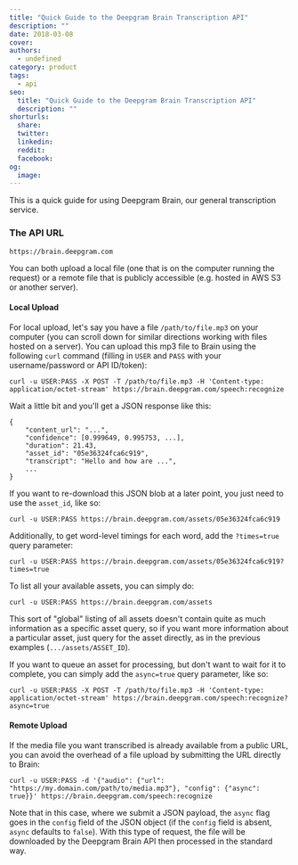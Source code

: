 ```yaml
---
title: "Quick Guide to the Deepgram Brain Transcription API"
description: ""
date: 2018-03-08
cover: 
authors:
  - undefined
category: product
tags:
  - api
seo:
  title: "Quick Guide to the Deepgram Brain Transcription API"
  description: ""
shorturls:
  share: 
  twitter: 
  linkedin: 
  reddit: 
  facebook: 
og:
  image: 
---
```


This is a quick guide for using Deepgram Brain, our general transcription service.

### The API URL

    https://brain.deepgram.com  

You can both upload a local file (one that is on the computer running the request) or a remote file that is publicly accessible (e.g. hosted in AWS S3 or another server).

#### Local Upload

For local upload, let's say you have a file `/path/to/file.mp3` on your computer (you can scroll down for similar directions working with files hosted on a server). You can upload this mp3 file to Brain using the following `curl` command (filling in `USER` and `PASS` with your username/password or API ID/token):

    curl -u USER:PASS -X POST -T /path/to/file.mp3 -H 'Content-type: application/octet-stream' https://brain.deepgram.com/speech:recognize  

Wait a little bit and you'll get a JSON response like this:

    {
        "content_url": "...",
        "confidence": [0.999649, 0.995753, ...],
        "duration": 21.43,
        "asset_id": "05e36324fca6c919",
        "transcript": "Hello and how are ...",
        ...
    }

If you want to re-download this JSON blob at a later point, you just need to use the `asset_id`, like so:

    curl -u USER:PASS https://brain.deepgram.com/assets/05e36324fca6c919  

Additionally, to get word-level timings for each word, add the `?times=true` query parameter:

    curl -u USER:PASS https://brain.deepgram.com/assets/05e36324fca6c919?times=true  

To list all your available assets, you can simply do:

    curl -u USER:PASS https://brain.deepgram.com/assets  

This sort of "global" listing of all assets doesn't contain quite as much information as a specific asset query, so if you want more information about a particular asset, just query for the asset directly, as in the previous examples (`.../assets/ASSET_ID`).

If you want to queue an asset for processing, but don't want to wait for it to complete, you can simply add the `async=true` query parameter, like so:

    curl -u USER:PASS -X POST -T /path/to/file.mp3 -H 'Content-type: application/octet-stream' https://brain.deepgram.com/speech:recognize?async=true  

#### Remote Upload

If the media file you want transcribed is already available from a public URL, you can avoid the overhead of a file upload by submitting the URL directly to Brain:

    curl -u USER:PASS -d '{"audio": {"url": "https://my.domain.com/path/to/media.mp3"}, "config": {"async": true}}' https://brain.deepgram.com/speech:recognize  

Note that in this case, where we submit a JSON payload, the `async` flag goes in the `config` field of the JSON object (if the `config` field is absent, `async` defaults to `false`). With this type of request, the file will be downloaded by the Deepgram Brain API then processed in the standard way.

